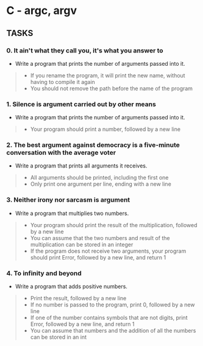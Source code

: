 # C - argc, argv

## TASKS

### 0. It ain't what they call you, it's what you answer to
- Write a program that prints the number of arguments passed into it. 
> * If you rename the program, it will print the new name, without having to compile it again
> * You should not remove the path before the name of the program
 
### 1. Silence is argument carried out by other means
- Write a program that prints the number of arguments passed into it.
> * Your program should print a number, followed by a new line

### 2. The best argument against democracy is a five-minute conversation with the average voter
- Write a program that prints all arguments it receives.
> * All arguments should be printed, including the first one
> * Only print one argument per line, ending with a new line

### 3. Neither irony nor sarcasm is argument
- Write a program that multiplies two numbers.
> * Your program should print the result of the multiplication, followed by a new line
> * You can assume that the two numbers and result of the multiplication can be stored in an integer
> * If the program does not receive two arguments, your program should print Error, followed by a new line, and return 1

### 4. To infinity and beyond
- Write a program that adds positive numbers.
> * Print the result, followed by a new line
> * If no number is passed to the program, print 0, followed by a new line
> * If one of the number contains symbols that are not digits, print Error, followed by a new line, and return 1
> * You can assume that numbers and the addition of all the numbers can be stored in an int
